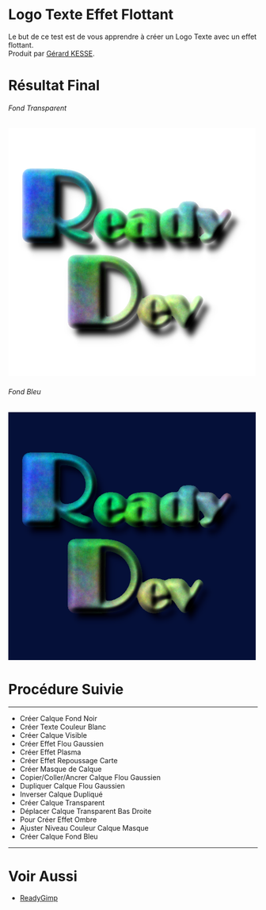 # Logo Texte Effet Flottant

Le but de ce test est de vous apprendre à créer un Logo Texte avec un effet flottant.  
Produit par 
[Gérard KESSE](https://github.com/gkesse/ "https://github.com/gkesse").

# Résultat Final

###### Fond Transparent
![Logo.png](https://raw.githubusercontent.com/gkesse/ReadyGimp/master/Logo/Logo.png)

###### Fond Bleu
![Logo2.png](https://raw.githubusercontent.com/gkesse/ReadyGimp/master/Logo/Logo2.png)

# Procédure Suivie
---
* Créer Calque Fond Noir
* Créer Texte Couleur Blanc
* Créer Calque Visible
* Créer Effet Flou Gaussien
* Créer Effet Plasma
* Créer Effet Repoussage Carte
* Créer Masque de Calque
* Copier/Coller/Ancrer Calque Flou Gaussien
* Dupliquer Calque Flou Gaussien
* Inverser Calque Dupliqué
* Créer Calque Transparent
* Déplacer Calque Transparent Bas Droite
* Pour Créer Effet Ombre
* Ajuster Niveau Couleur Calque Masque
* Créer Calque Fond Bleu
---
# Voir Aussi

* [ReadyGimp](https://github.com/gkesse/ReadyGimp/#apprendre-la-synthèse-dimages-avec-gimp "ReadyGimp")
